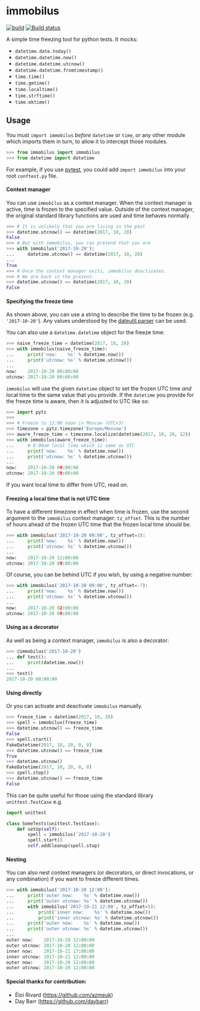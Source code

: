 # immobilus

[![build](https://secure.travis-ci.org/pokidovea/immobilus.svg?branch=master)](https://travis-ci.org/pokidovea/immobilus)
[![Build status](https://ci.appveyor.com/api/projects/status/jpidjtu298ason8h?svg=true)](https://ci.appveyor.com/project/pokidovea/immobilus)

A simple time freezing tool for python tests. It mocks:
* `datetime.date.today()`
* `datetime.datetime.now()`
* `datetime.datetime.utcnow()`
* `datetime.datetime.fromtimestamp()`
* `time.time()`
* `time.gmtime()`
* `time.localtime()`
* `time.strftime()`
* `time.mktime()`

## Usage
You must `import immobilus` *before* `datetime` or `time`, or any other module which imports them in turn, to allow it to intercept those modules.

```python
>>> from immobilus import immobilus
>>> from datetime import datetime

```

For example, if you use [pytest](https://pypi.python.org/pypi/pytest), you could add `import immobilus` into your root `conftest.py` file.

#### Context manager

You can use `immobilus` as a context manager. When the context manager is active, time is frozen to the specified value. Outside of the context manager, the original standard library functions are used and time behaves normally.

```python
>>> # It is unlikely that you are living in the past
>>> datetime.utcnow() == datetime(2017, 10, 20)
False
>>> # But with immobilus, you can pretend that you are
>>> with immobilus('2017-10-20'):
...     datetime.utcnow() == datetime(2017, 10, 20)
...
True
>>> # Once the context manager exits, immobilus deactivates.
>>> # We are back in the present.
>>> datetime.utcnow() == datetime(2017, 10, 20)
False

```

#### Specifying the freeze time

As shown above, you can use a string to describe the time to be frozen (e.g. `'2017-10-20'`). Any values understood by the [dateutil.parser](https://dateutil.readthedocs.io/en/stable/parser.html) can be used.

You can also use a `datetime.datetime` object for the freeze time:

```python
>>> naive_freeze_time = datetime(2017, 10, 20)
>>> with immobilus(naive_freeze_time):
...     print('now:    %s' % datetime.now())
...     print('utcnow: %s' % datetime.utcnow())
...
now:    2017-10-20 00:00:00
utcnow: 2017-10-20 00:00:00

```

`immobilus` will use the given `datetime` object to set the frozen UTC time *and* local time to the same value that you provide. If the `datetime` you provide for the freeze time is aware, then it is adjusted to UTC like so:

```python
>>> import pytz
>>>
>>> # Freeze to 12:00 noon in Moscow (UTC+3)
>>> timezone = pytz.timezone('Europe/Moscow')
>>> aware_freeze_time = timezone.localize(datetime(2017, 10, 20, 12))
>>> with immobilus(aware_freeze_time):
...     # 9:00am local time which is same as UTC
...     print('now:    %s' % datetime.now())
...     print('utcnow: %s' % datetime.utcnow())
...
now:    2017-10-20 09:00:00
utcnow: 2017-10-20 09:00:00

```

If you want local time to differ from UTC, read on.

#### Freezing a local time that is not UTC time

To have a different timezone in effect when time is frozen, use the second argument to the `immobilus` context manager: `tz_offset`. This is the number of hours ahead of the frozen UTC time that the frozen local time should be.

```python
>>> with immobilus('2017-10-20 09:00', tz_offset=3):
...     print('now:    %s' % datetime.now())
...     print('utcnow: %s' % datetime.utcnow())
...
now:    2017-10-20 12:00:00
utcnow: 2017-10-20 09:00:00

```

Of course, you can be behind UTC if you wish, by using a negative number:

```python
>>> with immobilus('2017-10-20 09:00', tz_offset=-7):
...     print('now:    %s' % datetime.now())
...     print('utcnow: %s' % datetime.utcnow())
...
now:    2017-10-20 02:00:00
utcnow: 2017-10-20 09:00:00

```

#### Using as a decorator

As well as being a context manager, `immobilus` is also a decorator:

```python
>>> @immobilus('2017-10-20')
... def test():
...     print(datetime.now())
...
>>> test()
2017-10-20 00:00:00

```

#### Using directly

Or you can activate and deactivate `immobilus` manually.

```python
>>> freeze_time = datetime(2017, 10, 20)
>>> spell = immobilus(freeze_time)
>>> datetime.utcnow() == freeze_time
False
>>> spell.start()
FakeDatetime(2017, 10, 20, 0, 0)
>>> datetime.utcnow() == freeze_time
True
>>> datetime.utcnow()
FakeDatetime(2017, 10, 20, 0, 0)
>>> spell.stop()
>>> datetime.utcnow() == freeze_time
False

```

This can be quite useful for those using the standard library `unittest.TestCase` e.g.

```python
import unittest

class SomeTests(unittest.TestCase):
    def setUp(self):
        spell = immobilus('2017-10-20')
        spell.start()
        self.addCleanup(spell.stop)
```

#### Nesting

You can also nest context managers (or decorators, or direct invocations, or any combination) if you want to freeze different times.

```python
>>> with immobilus('2017-10-20 12:00'):
...     print('outer now:    %s' % datetime.now())
...     print('outer utcnow: %s' % datetime.utcnow())
...     with immobilus('2017-10-21 12:00', tz_offset=5):
...         print('inner now:    %s' % datetime.now())
...         print('inner utcnow: %s' % datetime.utcnow())
...     print('outer now:    %s' % datetime.now())
...     print('outer utcnow: %s' % datetime.utcnow())
...
outer now:    2017-10-20 12:00:00
outer utcnow: 2017-10-20 12:00:00
inner now:    2017-10-21 17:00:00
inner utcnow: 2017-10-21 12:00:00
outer now:    2017-10-20 12:00:00
outer utcnow: 2017-10-20 12:00:00

```

#### Special thanks for contribution:
* Éloi Rivard (https://github.com/azmeuk)
* Day Barr (https://github.com/daybarr)
